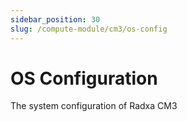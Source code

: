 ```yaml
---
sidebar_position: 30
slug: /compute-module/cm3/os-config
---
```


# OS Configuration

The system configuration of Radxa CM3

<!-- <DocCardList /> -->
